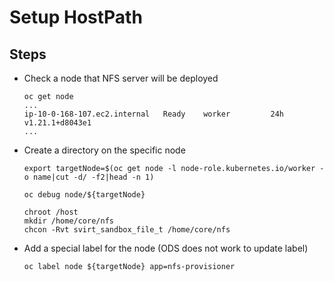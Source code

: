 # Setup HostPath

## Steps

- Check a node that NFS server will be deployed
  ~~~
  oc get node
  ...
  ip-10-0-168-107.ec2.internal   Ready    worker         24h   v1.21.1+d8043e1
  ...
  ~~~

- Create a directory on the specific node
  ~~~ 
  export targetNode=$(oc get node -l node-role.kubernetes.io/worker -o name|cut -d/ -f2|head -n 1)
  
  oc debug node/${targetNode} 

  chroot /host
  mkdir /home/core/nfs
  chcon -Rvt svirt_sandbox_file_t /home/core/nfs
  ~~~

- Add a special label for the node (ODS does not work to update label)
  ~~~
  oc label node ${targetNode} app=nfs-provisioner
  ~~~

